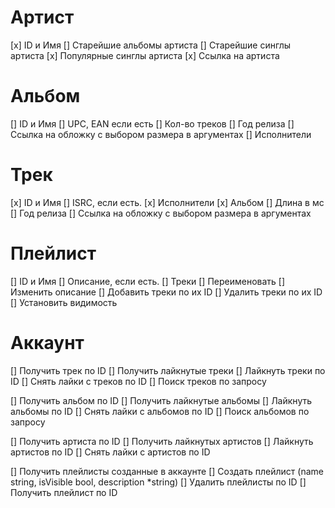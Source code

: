 # Артист

[x] ID и Имя
[] Старейшие альбомы артиста
[] Старейшие синглы артиста
[x] Популярные синглы артиста
[x] Ссылка на артиста

# Альбом

[] ID и Имя
[] UPC, EAN если есть
[] Кол-во треков
[] Год релиза
[] Ссылка на обложку с выбором размера в аргументах
[] Исполнители

# Трек

[x] ID и Имя
[] ISRC, если есть.
[x] Исполнители
[x] Альбом
[] Длина в мс
[] Год релиза
[] Ссылка на обложку с выбором размера в аргументах

# Плейлист

[] ID и Имя
[] Описание, если есть.
[] Треки
[] Переименовать
[] Изменить описание
[] Добавить треки по их ID
[] Удалить треки по их ID
[] Установить видимость

# Аккаунт

[] Получить трек по ID
[] Получить лайкнутые треки
[] Лайкнуть треки по ID
[] Снять лайки с треков по ID
[] Поиск треков по запросу

[] Получить альбом по ID
[] Получить лайкнутые альбомы
[] Лайкнуть альбомы по ID
[] Снять лайки с альбомов по ID
[] Поиск альбомов по запросу

[] Получить артиста по ID
[] Получить лайкнутых артистов
[] Лайкнуть артистов по ID
[] Снять лайки с артистов по ID

[] Получить плейлисты созданные в аккаунте
[] Создать плейлист (name string, isVisible bool, description \*string)
[] Удалить плейлисты по ID
[] Получить плейлист по ID
